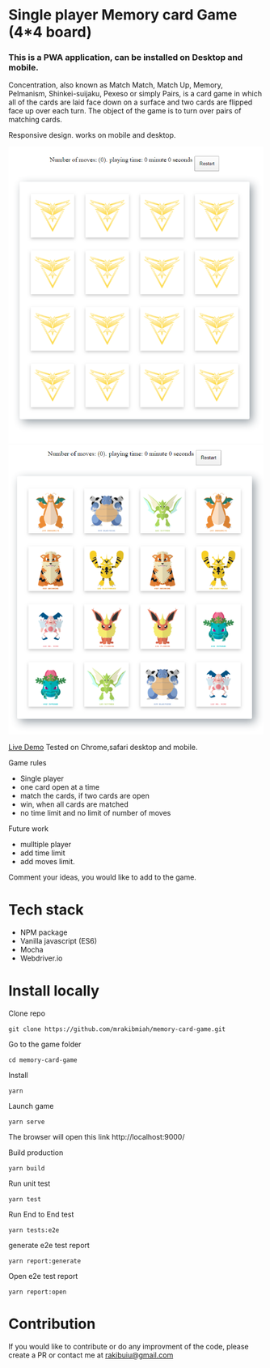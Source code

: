 
# Single player Memory card Game (4*4 board)
### This is a PWA application, can be installed on Desktop and mobile.

Concentration, also known as Match Match, Match Up, Memory, Pelmanism, Shinkei-suijaku, Pexeso or simply Pairs, is a card game in which all of the cards are laid face down on a surface and two cards are flipped face up over each turn. The object of the game is to turn over pairs of matching cards.

Responsive design. works on mobile and desktop.

![Game image](./src/assets/images/readme.png)
![Game image2](./src/assets/images/readme1.png)

[Live Demo](https://memory-card-game-756b8.firebaseapp.com/) Tested on Chrome,safari desktop and mobile.

Game rules
  - Single player
  - one card open at a time
  - match the cards, if two cards are open
  - win, when all cards are matched
  - no time limit and no limit of number of moves

Future work
 - mulltiple player
 - add time limit
 - add moves limit.

Comment your ideas, you would like to add to the game.

# Tech stack
 - NPM package
 - Vanilla javascript (ES6)
 - Mocha
 - Webdriver.io

# Install locally

Clone repo

```
git clone https://github.com/mrakibmiah/memory-card-game.git
```

Go to the game folder

```
cd memory-card-game
```

Install

```
yarn
```

Launch game

```
yarn serve
```
The browser will open this link http://localhost:9000/

Build production

```
yarn build
```

Run unit test

```
yarn test
```

Run End to End test

```
yarn tests:e2e
```

generate e2e test report

```
yarn report:generate
```

Open e2e test report

```
yarn report:open
```

# Contribution
If you would like to contribute or do any improvment of the code, please create a PR or contact me at rakibuiu@gmail.com